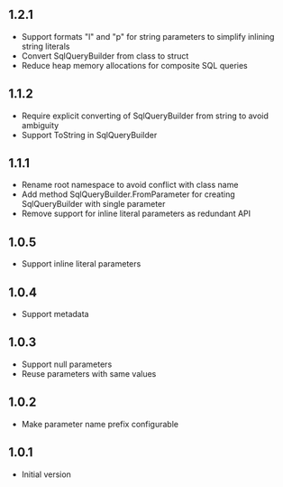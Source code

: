 ## 1.2.1
- Support formats "l" and "p" for string parameters to simplify inlining string literals
- Convert SqlQueryBuilder from class to struct
- Reduce heap memory allocations for composite SQL queries

## 1.1.2
- Require explicit converting of SqlQueryBuilder from string to avoid ambiguity
- Support ToString in SqlQueryBuilder

## 1.1.1
- Rename root namespace to avoid conflict with class name
- Add method SqlQueryBuilder.FromParameter for creating SqlQueryBuilder with single parameter
- Remove support for inline literal parameters as redundant API

## 1.0.5
- Support inline literal parameters

## 1.0.4
- Support metadata

## 1.0.3
- Support null parameters
- Reuse parameters with same values

## 1.0.2
- Make parameter name prefix configurable

## 1.0.1
- Initial version